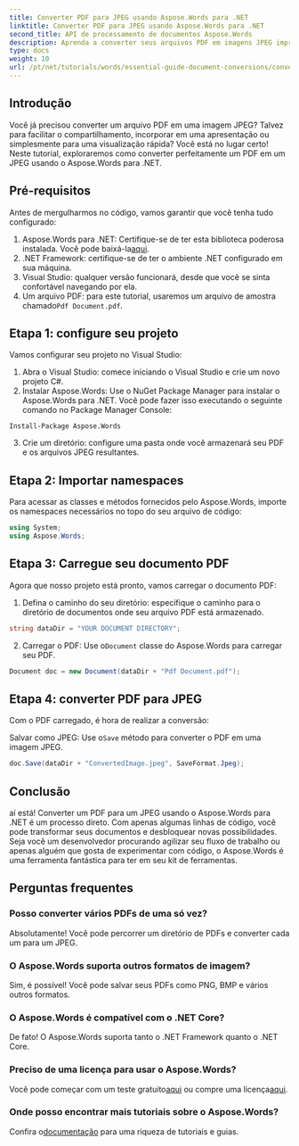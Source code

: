 ```yaml
---
title: Converter PDF para JPEG usando Aspose.Words para .NET
linktitle: Converter PDF para JPEG usando Aspose.Words para .NET
second_title: API de processamento de documentos Aspose.Words
description: Aprenda a converter seus arquivos PDF em imagens JPEG impressionantes sem esforço com o Aspose.Words para .NET. Perfeito para desenvolvedores e entusiastas.
type: docs
weight: 10
url: /pt/net/tutorials/words/essential-guide-document-conversions/convert-pdf-to-jpeg/
---
```

## Introdução

Você já precisou converter um arquivo PDF em uma imagem JPEG? Talvez para facilitar o compartilhamento, incorporar em uma apresentação ou simplesmente para uma visualização rápida? Você está no lugar certo! Neste tutorial, exploraremos como converter perfeitamente um PDF em um JPEG usando o Aspose.Words para .NET.

## Pré-requisitos

Antes de mergulharmos no código, vamos garantir que você tenha tudo configurado:

1.  Aspose.Words para .NET: Certifique-se de ter esta biblioteca poderosa instalada. Você pode baixá-la[aqui](https://releases.aspose.com/words/net/).
2. .NET Framework: certifique-se de ter o ambiente .NET configurado em sua máquina.
3. Visual Studio: qualquer versão funcionará, desde que você se sinta confortável navegando por ela.
4.  Um arquivo PDF: para este tutorial, usaremos um arquivo de amostra chamado`Pdf Document.pdf`.

## Etapa 1: configure seu projeto

Vamos configurar seu projeto no Visual Studio:

1. Abra o Visual Studio: comece iniciando o Visual Studio e crie um novo projeto C#.
2. Instalar Aspose.Words: Use o NuGet Package Manager para instalar o Aspose.Words para .NET. Você pode fazer isso executando o seguinte comando no Package Manager Console:

```shell
Install-Package Aspose.Words
```

3. Crie um diretório: configure uma pasta onde você armazenará seu PDF e os arquivos JPEG resultantes.

## Etapa 2: Importar namespaces

Para acessar as classes e métodos fornecidos pelo Aspose.Words, importe os namespaces necessários no topo do seu arquivo de código:

```csharp
using System;
using Aspose.Words;
```

## Etapa 3: Carregue seu documento PDF

Agora que nosso projeto está pronto, vamos carregar o documento PDF:

1. Defina o caminho do seu diretório: especifique o caminho para o diretório de documentos onde seu arquivo PDF está armazenado.

```csharp
string dataDir = "YOUR DOCUMENT DIRECTORY";
```

2.  Carregar o PDF: Use o`Document` classe do Aspose.Words para carregar seu PDF.

```csharp
Document doc = new Document(dataDir + "Pdf Document.pdf");
```

## Etapa 4: converter PDF para JPEG

Com o PDF carregado, é hora de realizar a conversão:

 Salvar como JPEG: Use o`Save` método para converter o PDF em uma imagem JPEG.

```csharp
doc.Save(dataDir + "ConvertedImage.jpeg", SaveFormat.Jpeg);
```

## Conclusão

aí está! Converter um PDF para um JPEG usando o Aspose.Words para .NET é um processo direto. Com apenas algumas linhas de código, você pode transformar seus documentos e desbloquear novas possibilidades. Seja você um desenvolvedor procurando agilizar seu fluxo de trabalho ou apenas alguém que gosta de experimentar com código, o Aspose.Words é uma ferramenta fantástica para ter em seu kit de ferramentas.

## Perguntas frequentes

### Posso converter vários PDFs de uma só vez?
Absolutamente! Você pode percorrer um diretório de PDFs e converter cada um para um JPEG.

### O Aspose.Words suporta outros formatos de imagem?
Sim, é possível! Você pode salvar seus PDFs como PNG, BMP e vários outros formatos.

### O Aspose.Words é compatível com o .NET Core?
De fato! O Aspose.Words suporta tanto o .NET Framework quanto o .NET Core.

### Preciso de uma licença para usar o Aspose.Words?
 Você pode começar com um teste gratuito[aqui](https://releases.aspose.com/) ou compre uma licença[aqui](https://purchase.conholdate.com/buy).

### Onde posso encontrar mais tutoriais sobre o Aspose.Words?
 Confira o[documentação](https://reference.aspose.com/words/net/) para uma riqueza de tutoriais e guias.